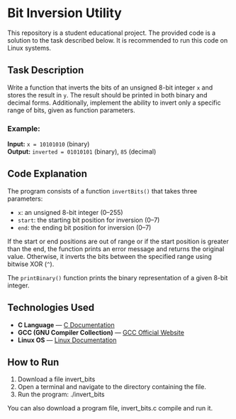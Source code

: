 # Bit Inversion Utility

This repository is a student educational project. The provided code is a solution to the task described below. It is recommended to run this code on Linux systems.

## Task Description  
Write a function that inverts the bits of an unsigned 8-bit integer `x` and stores the result in `y`. The result should be printed in both binary and decimal forms. Additionally, implement the ability to invert only a specific range of bits, given as function parameters.  

### Example:  
**Input:** `x = 10101010` (binary)  
**Output:** `inverted = 01010101` (binary), `85` (decimal)  

## Code Explanation  

The program consists of a function `invertBits()` that takes three parameters:  
- `x`: an unsigned 8-bit integer (0–255)  
- `start`: the starting bit position for inversion (0–7)  
- `end`: the ending bit position for inversion (0–7)  

If the start or end positions are out of range or if the start position is greater than the end, the function prints an error message and returns the original value. Otherwise, it inverts the bits between the specified range using bitwise XOR (`^`).

The `printBinary()` function prints the binary representation of a given 8-bit integer.

## Technologies Used  

- **C Language** — [C Documentation](https://en.cppreference.com/w/c)  
- **GCC (GNU Compiler Collection)** — [GCC Official Website](https://gcc.gnu.org/)  
- **Linux OS** — [Linux Documentation](https://www.kernel.org/doc/html/latest/)
  
## How to Run  

1. Download a file invert_bits
2. Open a terminal and navigate to the directory containing the file.  
3. Run the program:
./invert_bits

You can also download a program file, invert_bits.c compile and run it.

